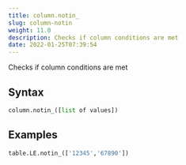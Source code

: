```yaml
---
title: column.notin_
slug: column-notin
weight: 11.0
description: Checks if column conditions are met
date: 2022-01-25T07:39:54
---
```


Checks if column conditions are met

## Syntax
```python
column.notin_([list of values])
```

## Examples
```python
table.LE.notin_(['12345','67890'])
```
